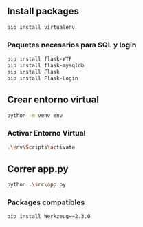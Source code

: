 

## Install packages

```bash
pip install virtualenv
```

### Paquetes necesarios para SQL y login
```bash
pip install flask-WTF
pip install flask-mysqldb
pip install Flask
pip install Flask-Login
```

## Crear entorno virtual

```bash
python -m venv env
```

### Activar Entorno Virtual

```bash
.\env\Scripts\activate
```

## Correr app.py
```bash
python .\src\app.py
```

### Packages compatibles
```bash
pip install Werkzeug==2.3.0
```
